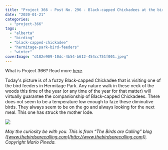 ```yaml
---
title: "Project 366 - Post No. 296 - Black-capped Chickadees at the bird feeder"
date: "2020-01-21"
categories: 
  - "project-366"
tags: 
  - "alberta"
  - "birding"
  - "black-capped-chickadee"
  - "hermitage-park-bird-feeders"
  - "winter"
coverImage: "d182e909-10dc-4b54-b612-454cc751f001.jpeg"
---
```


What is Project 366? Read more [here](https://thebirdsarecalling.com/2019/03/29/project-366/).

Today's picture is of a fuzzy Black-capped Chickadee that is visiting one of the bird feeders in Hermitage Park. Any nature walk in these neck of the woods this time of the year (or any time of the year for that matter) will virtually guarantee the companionship of Black-capped Chickadees. There does not seem to be a temperature low enough to faze these diminutive birds. They always seem to be on the go and always looking for the next meal. This one has struck the mother lode.

![](https://thebirdsarecallingandimustgo.files.wordpress.com/2020/01/d182e909-10dc-4b54-b612-454cc751f001.jpeg?w=1024)

_May the curiosity be with you. This is from “The Birds are Calling” blog ([www.thebirdsarecalling.com](http://www.thebirdsarecalling.com)). Copyright Mario Pineda._
